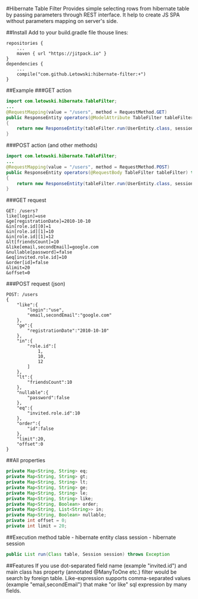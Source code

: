 #Hibernate Table Filter
    Provides simple selecting rows from hibernate table
    by passing parameters through REST interface.
    It help to create JS SPA without parameters mapping on server's side.

##Install
    Add to your build.gradle file thouse lines:

    repositories {
        ...
        maven { url "https://jitpack.io" }
    }
    dependencies {
        ...
        compile("com.github.Letowski:hibernate-filter:+")
    }
##Example
###GET action
```java
import com.letowski.hibernate.TableFilter;
...
@RequestMapping(value = "/users", method = RequestMethod.GET)
public ResponseEntity operators(@ModelAttribute TableFilter tableFilter) throws Exception
{
    return new ResponseEntity(tableFilter.run(UserEntity.class, session), HttpStatus.OK);
}
```
###POST action (and other methods)
```java
import com.letowski.hibernate.TableFilter;
...
@RequestMapping(value = "/users", method = RequestMethod.POST)
public ResponseEntity operators(@RequestBody TableFilter tableFilter) throws Exception
{
    return new ResponseEntity(tableFilter.run(UserEntity.class, session), HttpStatus.OK);
}
```
###GET request
```
GET: /users?
like[login]=use
&ge[registrationDate]=2010-10-10
&in[role.id][0]=1
&in[role.id][1]=10
&in[role.id][1]=12
&lt[friendsCount]=10
&like[email,secondEmail]=google.com
&nullable[password]=false
&eq[invited.role.id]=10
&order[id]=false
&limit=20
&offset=0
```
###POST request (json)
```
POST: /users
{
    "like":{
        "login":"use",
        "email,secondEmail":"google.com"
    },
    "ge":{
        "registrationDate":"2010-10-10"
    },
    "in":{
        "role.id":[
            1,
            10,
            12
        ]
    },
    "lt":{
        "friendsCount":10
    },
    "nullable":{
        "password":false
    },
    "eq":{
        "invited.role.id":10
    },
    "order":{
        "id":false
    },
    "limit":20,
    "offset":0
}
```

##All properties
```java
private Map<String, String> eq;
private Map<String, String> gt;
private Map<String, String> lt;
private Map<String, String> ge;
private Map<String, String> le;
private Map<String, String> like;
private Map<String, Boolean> order;
private Map<String, List<String>> in;
private Map<String, Boolean> nullable;
private int offset = 0;
private int limit = 20;
```
##Execution method
    table - hibernate entity class
    session - hibernate session
```java
public List run(Class table, Session session) throws Exception
```
##Features
    If you use dot-separated field name (example "invited.id")
    and main class has property (annotated @ManyToOne etc.)
    filter would be search by foreign table.
    Like-expression supports comma-separated values (example "email,secondEmail")
    that make "or like" sql expression by many fields.